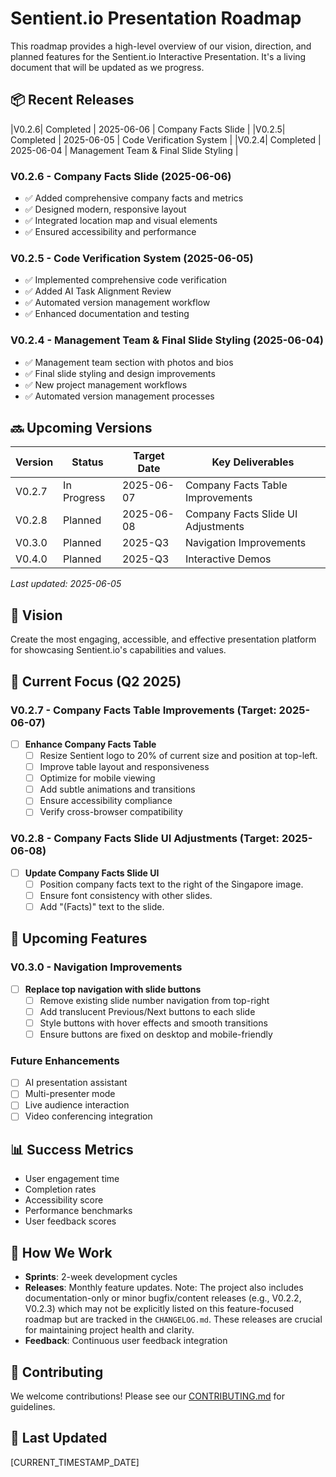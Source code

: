 # Sentient.io Presentation Roadmap

This roadmap provides a high-level overview of our vision, direction, and planned features for the Sentient.io Interactive Presentation. It's a living document that will be updated as we progress.

## 📦 Recent Releases
|V0.2.6| Completed | 2025-06-06 | Company Facts Slide                  |
|V0.2.5| Completed | 2025-06-05 | Code Verification System             |
|V0.2.4| Completed | 2025-06-04 | Management Team & Final Slide Styling |

### V0.2.6 - Company Facts Slide (2025-06-06)
- ✅ Added comprehensive company facts and metrics
- ✅ Designed modern, responsive layout
- ✅ Integrated location map and visual elements
- ✅ Ensured accessibility and performance

### V0.2.5 - Code Verification System (2025-06-05)
- ✅ Implemented comprehensive code verification
- ✅ Added AI Task Alignment Review
- ✅ Automated version management workflow
- ✅ Enhanced documentation and testing

### V0.2.4 - Management Team & Final Slide Styling (2025-06-04)
- ✅ Management team section with photos and bios
- ✅ Final slide styling and design improvements
- ✅ New project management workflows
- ✅ Automated version management processes

## 🔜 Upcoming Versions

| Version | Status      | Target Date | Key Deliverables                     |
|---------|-------------|-------------|-------------------------------------|
| V0.2.7  | In Progress | 2025-06-07  | Company Facts Table Improvements     |
| V0.2.8  | Planned     | 2025-06-08  | Company Facts Slide UI Adjustments |
| V0.3.0  | Planned     | 2025-Q3     | Navigation Improvements             |
| V0.4.0  | Planned     | 2025-Q3     | Interactive Demos                   |

*Last updated: 2025-06-05*

## 🎯 Vision
Create the most engaging, accessible, and effective presentation platform for showcasing Sentient.io's capabilities and values.

## 🚀 Current Focus (Q2 2025)

### V0.2.7 - Company Facts Table Improvements (Target: 2025-06-07)
- [ ] **Enhance Company Facts Table**
  - [ ] Resize Sentient logo to 20% of current size and position at top-left.
  - [ ] Improve table layout and responsiveness
  - [ ] Optimize for mobile viewing
  - [ ] Add subtle animations and transitions
  - [ ] Ensure accessibility compliance
  - [ ] Verify cross-browser compatibility

### V0.2.8 - Company Facts Slide UI Adjustments (Target: 2025-06-08)
- [ ] **Update Company Facts Slide UI**
  - [ ] Position company facts text to the right of the Singapore image.
  - [ ] Ensure font consistency with other slides.
  - [ ] Add "(Facts)" text to the slide.

## 📅 Upcoming Features

### V0.3.0 - Navigation Improvements
- [ ] **Replace top navigation with slide buttons**
  - [ ] Remove existing slide number navigation from top-right
  - [ ] Add translucent Previous/Next buttons to each slide
  - [ ] Style buttons with hover effects and smooth transitions
  - [ ] Ensure buttons are fixed on desktop and mobile-friendly

### Future Enhancements
- [ ] AI presentation assistant
- [ ] Multi-presenter mode
- [ ] Live audience interaction
- [ ] Video conferencing integration

## 📊 Success Metrics
- User engagement time
- Completion rates
- Accessibility score
- Performance benchmarks
- User feedback scores

## 📝 How We Work
- **Sprints**: 2-week development cycles
- **Releases**: Monthly feature updates. Note: The project also includes documentation-only or minor bugfix/content releases (e.g., V0.2.2, V0.2.3) which may not be explicitly listed on this feature-focused roadmap but are tracked in the `CHANGELOG.md`. These releases are crucial for maintaining project health and clarity.
- **Feedback**: Continuous user feedback integration

## 🤝 Contributing
We welcome contributions! Please see our [CONTRIBUTING.md](CONTRIBUTING.md) for guidelines.

## 📅 Last Updated
[CURRENT_TIMESTAMP_DATE]
